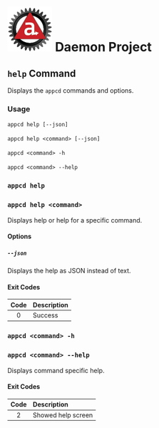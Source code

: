 # ![Appc Daemon logo](../images/appc-daemon.png) Daemon Project

## `help` Command

Displays the `appcd` commands and options.

### Usage

```
appcd help [--json]

appcd help <command> [--json]

appcd <command> -h

appcd <command> --help
```

### `appcd help`
### `appcd help <command>`

Displays help or help for a specific command.

#### Options

##### `--json`

Displays the help as JSON instead of text.

#### Exit Codes

| Code  | Description     |
| :---: | :-------------- |
| 0     | Success         |

### `appcd <command> -h`
### `appcd <command> --help`

Displays command specific help.

#### Exit Codes

| Code  | Description         |
| :---: | :------------------ |
| 2     | Showed help screen  |

